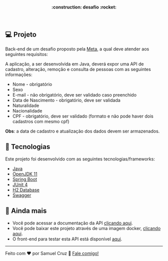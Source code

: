 <h4 align="center"> 
	:construction: desafio :rocket:
</h4>
<br>

## :computer: Projeto

Back-end de um desafio proposto pela [Meta](https://www.meta.com.br/), a qual deve atender aos seguintes requisitos:

A aplicação, a ser desenvolvida em Java, deverá expor uma API de cadastro, alteração, remoção e consulta de pessoas com as seguintes informações:
- Nome - obrigatório
- Sexo
- E-mail - não obrigatório, deve ser validado caso preenchido
- Data de Nascimento - obrigatório, deve ser validada
- Naturalidade
- Nacionalidade
- CPF - obrigatório, deve ser validado (formato e não pode haver dois cadastros com mesmo cpf)

**Obs**: a data de cadastro e atualização dos dados devem ser armazenados.

## :rocket: Tecnologias

Este projeto foi desenvolvido com as seguintes tecnologias/frameworks:

- [Java](https://www.java.com/pt_BR/)
- [OpenJDK 11](https://openjdk.java.net/projects/jdk/11/)
- [Spring Boot](https://spring.io/projects/spring-boot)
- [JUnit 4](https://junit.org/junit4/)
- [H2 Database](https://www.h2database.com/html/main.html)
- [Swagger](https://swagger.io/)

## :eyes: Ainda mais
- Você pode acessar a documentação da API [clicando aqui](https://desafio-meta-back.herokuapp.com/swagger-ui.html#/).
- Você pode baixar este projeto através de uma imagem docker, [clicando aqui](https://hub.docker.com/r/samuelsdacruz/docker-desafio-meta).
- O front-end para testar esta API está disponível [aqui](https://github.com/samuel-cruz/desafio-front).

---

Feito com ♥ por Samuel Cruz :wave: [Fale comigo!](https://samuel-cruz.github.io/)
